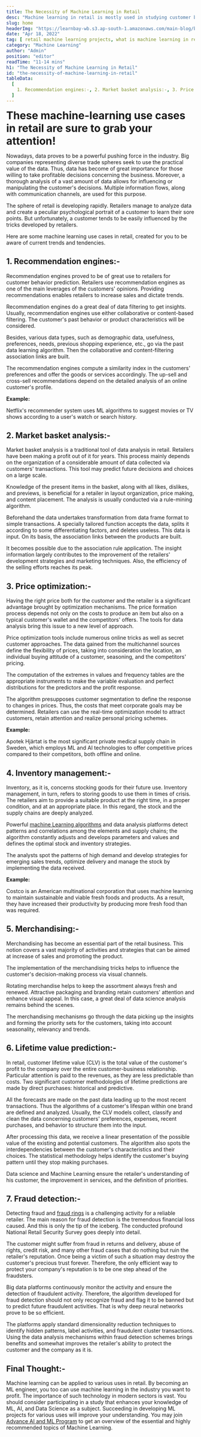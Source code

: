 ```yaml
---
title: The Necessity of Machine Learning in Retail
desc: "Machine learning in retail is mostly used in studying customer behaviors. It’s a critical factor in retail. In this blog, you will get a brief overview of numerous machine learning use cases that can readily assist in analyzing customer behavior and creating predictions without human intervention."
slug: home
headerImg: "https://learnbay-wb.s3.ap-south-1.amazonaws.com/main-blog/blog/retail.jpg"
date: "Apr 18, 2022"
tag: [ retail machine learning projects, what is machine learning in retail, how can machine learning technologies help investors, deep learning retail use cases, machine learning in retail industry, how can machine learning technologies help investors, ecommerce machine learning use cases, use cases in machine learning ]
category: "Machine Learning"
author: "Admin"
position: "editor"
readTime: "11-14 mins"  
h1: "The Necessity of Machine Learning in Retail"
id: "the-necessity-of-machine-learning-in-retail"
tableData:
  [
    1. Recommendation engines:-, 2. Market basket analysis:-, 3. Price optimization:-, 4. Inventory management:-, 5. Merchandising:-, 6. Lifetime value prediction:-, 7. Fraud detection:-, Final Thought:-
  ]
---
```


<span style=" font-weight:bold; font-size:28px"> These machine-learning use cases in retail are sure to grab your attention!</span>

Nowadays, data proves to be a powerful pushing force in the industry. Big companies representing diverse trade spheres seek to use the practical value of the data. Thus, data has become of great importance for those willing to take profitable decisions concerning the business. Moreover, a thorough analysis of a vast amount of data allows for influencing or manipulating the customer's decisions. Multiple information flows, along with communication channels, are used for this purpose.

The sphere of retail is developing rapidly. Retailers manage to analyze data and create a peculiar psychological portrait of a customer to learn their sore points. But unfortunately, a customer tends to be easily influenced by the tricks developed by retailers.

Here are some machine learning use cases in retail, created for you to be aware of current trends and tendencies.

## 1. Recommendation engines:-

Recommendation engines proved to be of great use to retailers for customer behavior prediction. Retailers use recommendation engines as one of the main leverages of the customers' opinions. Providing recommendations enables retailers to increase sales and dictate trends.

Recommendation engines do a great deal of data filtering to get insights. Usually, recommendation engines use either collaborative or content-based filtering. The customer's past behavior or product characteristics will be considered.

Besides, various data types, such as demographic data, usefulness, preferences, needs, previous shopping experience, etc., go via the past data learning algorithm. Then the collaborative and content-filtering association links are built.

The recommendation engines compute a similarity index in the customers' preferences and offer the goods or services accordingly. The up-sell and cross-sell recommendations depend on the detailed analysis of an online customer's profile.

**Example:**

Netflix's recommender system uses ML algorithms to suggest movies or TV shows according to a user's watch or search history.

## 2. Market basket analysis:-   

Market basket analysis is a traditional tool of data analysis in retail. Retailers have been making a profit out of it for years. This process mainly depends on the organization of a considerable amount of data collected via customers' transactions. This tool may predict future decisions and choices on a large scale.

Knowledge of the present items in the basket, along with all likes, dislikes, and previews, is beneficial for a retailer in layout organization, price making, and content placement. The analysis is usually conducted via a rule-mining algorithm.

Beforehand the data undertakes transformation from data frame format to simple transactions. A specially tailored function accepts the data, splits it according to some differentiating factors, and deletes useless. This data is input. On its basis, the association links between the products are built.

It becomes possible due to the association rule application. The insight information largely contributes to the improvement of the retailers' development strategies and marketing techniques. Also, the efficiency of the selling efforts reaches its peak.

## 3. Price optimization:-    

Having the right price both for the customer and the retailer is a significant advantage brought by optimization mechanisms. The price formation process depends not only on the costs to produce an item but also on a typical customer's wallet and the competitors' offers. The tools for data analysis bring this issue to a new level of approach.

Price optimization tools include numerous online tricks as well as secret customer approaches. The data gained from the multichannel sources define the flexibility of prices, taking into consideration the location, an individual buying attitude of a customer, seasoning, and the competitors' pricing.

The computation of the extremes in values and frequency tables are the appropriate instruments to make the variable evaluation and perfect distributions for the predictors and the profit response.

The algorithm presupposes customer segmentation to define the response to changes in prices. Thus, the costs that meet corporate goals may be determined. Retailers can use the real-time optimization model to attract customers, retain attention and realize personal pricing schemes.

**Example:**

Apotek Hjärtat is the most significant private medical supply chain in Sweden, which employs ML and AI technologies to offer competitive prices compared to their competitors, both offline and online.

## 4. Inventory management:-   

Inventory, as it is, concerns stocking goods for their future use. Inventory management, in turn, refers to storing goods to use them in times of crisis. The retailers aim to provide a suitable product at the right time, in a proper condition, and at an appropriate place. In this regard, the stock and the supply chains are deeply analyzed.

Powerful <a href="https://blog.learnbay.co/10-must-know-machine-learning-algorithms-for-beginners-in-2023" target="_blank">machine Learning algorithms</a> and data analysis platforms detect patterns and correlations among the elements and supply chains; the algorithm constantly adjusts and develops parameters and values and defines the optimal stock and inventory strategies.

The analysts spot the patterns of high demand and develop strategies for emerging sales trends, optimize delivery and manage the stock by implementing the data received.

**Example:**

Costco is an American multinational corporation that uses machine learning to maintain sustainable and viable fresh foods and products. As a result, they have increased their productivity by producing more fresh food than was required.

## 5. Merchandising:-   

Merchandising has become an essential part of the retail business. This notion covers a vast majority of activities and strategies that can be aimed at increase of sales and promoting the product.

The implementation of the merchandising tricks helps to influence the customer's decision-making process via visual channels.

Rotating merchandise helps to keep the assortment always fresh and renewed. Attractive packaging and branding retain customers' attention and enhance visual appeal. In this case, a great deal of data science analysis remains behind the scenes.

The merchandising mechanisms go through the data picking up the insights and forming the priority sets for the customers, taking into account seasonality, relevancy and trends.


## 6. Lifetime value prediction:-   

In retail, customer lifetime value (CLV) is the total value of the customer's profit to the company over the entire customer-business relationship. Particular attention is paid to the revenues, as they are less predictable than costs. Two significant customer methodologies of lifetime predictions are made by direct purchases: historical and predictive.

All the forecasts are made on the past data leading up to the most recent transactions. Thus the algorithms of a customer's lifespan within one brand are defined and analyzed. Usually, the CLV models collect, classify and clean the data concerning customers' preferences, expenses, recent purchases, and behavior to structure them into the input.

After processing this data, we receive a linear presentation of the possible value of the existing and potential customers. The algorithm also spots the interdependencies between the customer's characteristics and their choices. The statistical methodology helps identify the customer's buying pattern until they stop making purchases.

Data science and Machine Learning ensure the retailer's understanding of his customer, the improvement in services, and the definition of priorities.

## 7. Fraud detection:-   

Detecting fraud and <a href="https://www.verifi.com/in-the-news/need-know-fraud-rings/#:~:text=The%20main%20feature%20of%20a,for%20years%20before%20being%20detected." target="_blank" rel="nofollow">fraud rings</a> is a challenging activity for a reliable retailer. The main reason for fraud detection is the tremendous financial loss caused. And this is only the tip of the iceberg. The conducted profound National Retail Security Survey goes deeply into detail.

The customer might suffer from fraud in returns and delivery, abuse of rights, credit risk, and many other fraud cases that do nothing but ruin the retailer's reputation. Once being a victim of such a situation may destroy the customer's precious trust forever. Therefore, the only efficient way to protect your company's reputation is to be one step ahead of the fraudsters.

Big data platforms continuously monitor the activity and ensure the detection of fraudulent activity. Therefore, the algorithm developed for fraud detection should not only recognize fraud and flag it to be banned but to predict future fraudulent activities. That is why deep neural networks prove to be so efficient.

The platforms apply standard dimensionality reduction techniques to identify hidden patterns, label activities, and fraudulent cluster transactions. Using the data analysis mechanisms within fraud detection schemes brings benefits and somewhat improves the retailer's ability to protect the customer and the company as it is.

## Final Thought:-   

Machine learning can be applied to various uses in retail. By becoming an ML engineer, you too can use machine learning in the industry you want to profit. The importance of such technology in modern sectors is vast. You should consider participating in a study that enhances your knowledge of ML, AI, and Data Science as a subject. Succeeding in developing ML projects for various uses will improve your understanding. You may join <a href="https://www.learnbay.co/artificial-intelligence-certification-course" target="_blank">Advance AI and ML Program</a> to get an overview of the essential and highly recommended topics of Machine Learning.